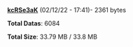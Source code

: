 [**kcRSe3aK**](/data/kcRSe3aK.txt) (02/12/22 - 17:41)- 2361 bytes

**Total Datas**: 6084

**Total Size**: 33.79 MB / 33.8 MB
